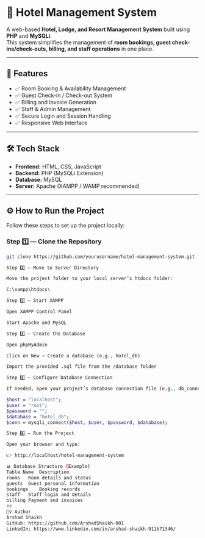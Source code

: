 # 🏨 Hotel Management System

A web-based **Hotel, Lodge, and Resort Management System** built using **PHP** and **MySQLi**.  
This system simplifies the management of **room bookings, guest check-ins/check-outs, billing, and staff operations** in one place.

---

## 🚀 Features

- ✅ Room Booking & Availability Management  
- ✅ Guest Check-in / Check-out System  
- ✅ Billing and Invoice Generation  
- ✅ Staff & Admin Management  
- ✅ Secure Login and Session Handling  
- ✅ Responsive Web Interface  

---

## 🛠️ Tech Stack

- **Frontend:** HTML, CSS, JavaScript  
- **Backend:** PHP (MySQLi Extension)  
- **Database:** MySQL  
- **Server:** Apache (XAMPP / WAMP recommended)

---

## ⚙️ How to Run the Project

Follow these steps to set up the project locally:

### Step 1️⃣ — Clone the Repository
```bash
git clone https://github.com/yourusername/hotel-management-system.git

Step 2️⃣ — Move to Server Directory

Move the project folder to your local server’s htdocs folder:

C:\xampp\htdocs\

Step 3️⃣ — Start XAMPP

Open XAMPP Control Panel

Start Apache and MySQL

Step 4️⃣ — Create the Database

Open phpMyAdmin

Click on New → Create a database (e.g., hotel_db)

Import the provided .sql file from the /database folder

Step 5️⃣ — Configure Database Connection

If needed, open your project’s database connection file (e.g., db_connect.php or config.php) and update:

$host = "localhost";
$user = "root";
$password = "";
$database = "hotel_db";
$conn = mysqli_connect($host, $user, $password, $database);

Step 6️⃣ — Run the Project

Open your browser and type:

👉 http://localhost/hotel-management-system

📊 Database Structure (Example)
Table Name	Description
rooms	Room details and status
guests	Guest personal information
bookings	Booking records
staff	Staff login and details
billing	Payment and invoices
##
🙋‍♀️ Author
Arshad Shaikh
GitHub: https://github.com/ArshadShaikh-001
LinkedIn: https://www.linkedin.com/in/arshad-shaikh-911b71346/

